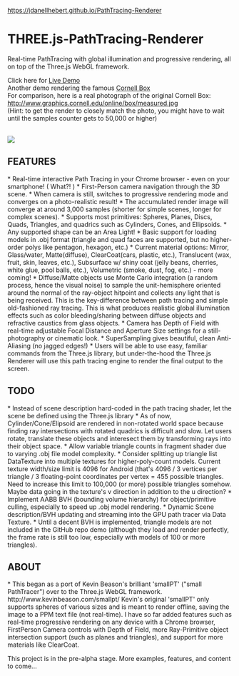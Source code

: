 https://jdanellhebert.github.io/PathTracing-Renderer

# THREE.js-PathTracing-Renderer
Real-time PathTracing with global illumination and progressive rendering, all on top of the Three.js WebGL framework. <br>

Click here for [Live Demo](https://erichlof.github.io/THREE.js-PathTracing-Renderer/ThreeJS_PathTracing_Renderer.html) <br>
Another demo rendering the famous [Cornell Box](https://erichlof.github.io/THREE.js-PathTracing-Renderer/ThreeJS_PathTracing_Renderer_CornellBox.html) <br>
For comparison, here is a real photograph of the original Cornell Box: http://www.graphics.cornell.edu/online/box/measured.jpg <br>
(Hint: to get the render to closely match the photo, you might have to wait until the samples counter gets to 50,000 or higher)
<br>
<br>

![](threejsPathTracing.png)

<h2>FEATURES</h2>
* Real-time interactive Path Tracing in your Chrome browser - even on your smartphone! ( What?! )
* First-Person camera navigation through the 3D scene.
* When camera is still, switches to progressive rendering mode and converges on a photo-realistic result!
* The accumulated render image will converge at around 3,000 samples (shorter for simple scenes, longer for complex scenes).
* Supports most primitives: Spheres, Planes, Discs, Quads, Triangles, and quadrics such as Cylinders, Cones, and Ellipsoids.
* Any supported shape can be an Area Light!
* Basic support for loading models in .obj format (triangle and quad faces are supported, but no higher-order polys like pentagon, hexagon, etc.)
* Current material options: Mirror, Glass/water, Matte(diffuse), ClearCoat(cars, plastic, etc.), Translucent (wax, fruit, skin, leaves, etc.), Subsurface w/ shiny coat (jelly beans, cherries, white glue, pool balls, etc.), Volumetric (smoke, dust, fog, etc.) - more coming! 
* Diffuse/Matte objects use Monte Carlo integration (a random process, hence the visual noise) to sample the unit-hemisphere oriented around the normal of the ray-object hitpoint and collects any light that is being received.  This is the key-difference between path tracing and simple old-fashioned ray tracing.  This is what produces realistic global illumination effects such as color bleeding/sharing between diffuse objects and refractive caustics from glass objects.
* Camera has Depth of Field with real-time adjustable Focal Distance and Aperture Size settings for a still-photography or cinematic look.
* SuperSampling gives beautiful, clean Anti-Aliasing (no jagged edges!)
* Users will be able to use easy, familiar commands from the Three.js library, but under-the-hood the Three.js Renderer will use this path tracing engine to render the final output to the screen.


<h2>TODO</h2>
* Instead of scene description hard-coded in the path tracing shader, let the scene be defined using the Three.js library
* As of now, Cylinder/Cone/Elipsoid are rendered in non-rotated world space because finding ray intersections with rotated quadrics is difficult and slow. Let users rotate, translate these objects and interesect them by transforming rays into their object space.
* Allow variable triangle counts in fragment shader due to varying .obj file model complexity.
* Consider splitting up triangle list DataTexture into multiple textures for higher-poly-count models.  Current texture width/size limit is 4096 for Android (that's 4096 / 3 vertices per triangle / 3 floating-point coordinates per vertex = 455 possible triangles.  Need to increase this limit to 100,000 (or more) possible triangles somehow.  Maybe data going in the texture's v direction in addition to the u direction?
* Implement AABB BVH (bounding volume hierarchy) for object/primitive culling, especially to speed up .obj model rendering.
* Dynamic Scene description/BVH updating and streaming into the GPU path tracer via Data Texture.
* Until a decent BVH is implemented, triangle models are not included in the GitHub repo demo (although they load and render perfectly, the frame rate is still too low, especially with models of 100 or more triangles).

<h2>ABOUT</h2>
* This began as a port of Kevin Beason's brilliant 'smallPT' ("small PathTracer") over to the Three.js WebGL framework.  http://www.kevinbeason.com/smallpt/  Kevin's original 'smallPT' only supports spheres of various sizes and is meant to render offline, saving the image to a PPM text file (not real-time). I have so far added features such as real-time progressive rendering on any device with a Chrome browser, FirstPerson Camera controls with Depth of Field, more Ray-Primitive object intersection support (such as planes and triangles), and support for more materials like ClearCoat. 

This project is in the pre-alpha stage.  More examples, features, and content to come...
